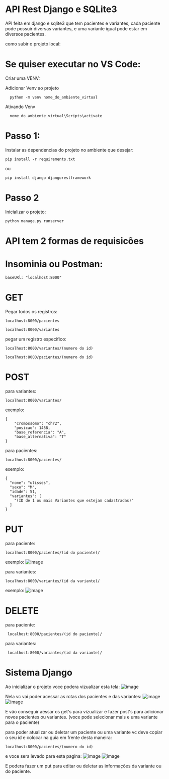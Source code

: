 ﻿# API Rest Django e SQLite3

 API feita em django e sqlite3 que tem pacientes e variantes, cada paciente pode possuir diversas variantes, e uma variante igual pode estar em diversos pacientes.

 como subir o projeto local:
 
# Se quiser executar no VS Code:
  Criar uma VENV:
  
   Adicionar Venv ao projeto
      
      python -m venv nome_do_ambiente_virtual
      
   Ativando Venv
   
      nome_do_ambiente_virtual\Scripts\activate
  
  # Passo 1:
  Instalar as dependencias do projeto no ambiente que desejar:
  
    pip install -r requirements.txt 
  
  ou 
  
    pip install django djangorestframework

# Passo 2
  Inicializar o projeto:
  
    python manage.py runserver 

# API tem 2 formas de requisicões

# Insominia ou Postman:

    baseURl: "localhost:8000"

# GET
  Pegar todos os registros:
  
    localhost:8000/pacientes
    
    localhost:8000/variantes
    
  pegar um registro especifico:
                 
    localhost:8000/variantes/(numero do id)
 
    localhost:8000/pacientes/(numero do id)

# POST
  para variantes:
  
    localhost:8000/variantes/
   exemplo:
    
    {		
    	"cromossomo": "chr2",
    	"posicao": 1458,
    	"base_referencia": "A",
    	"base_alternativa": "T"
    }
  para pacientes:
    
    localhost:8000/pacientes/
   exemplo:
    
    {
      "nome": "ulisses",
      "sexo": "M",
      "idade": 51,
      "variantes": [
        "(ID de 1 ou mais Variantes que estejam cadastradas)"
      ]
    }

# PUT
  para paciente:
  
    localhost:8000/pacientes/(id do paciente)/
    
   exemplo:
    ![image](https://github.com/Harlock221B/desafio-segunda-etapa/assets/64704484/c1fb72fc-622f-4a8b-bbaa-dc25950ee4ea)
  
    
  para variantes:
    
    localhost:8000/variantes/(id da variante)/
    
   exemplo:
    ![image](https://github.com/Harlock221B/desafio-segunda-etapa/assets/64704484/2103e4e4-acbe-4281-a1ef-c1b71a061aea)
  
# DELETE
  para paciente:
     
     localhost:8000/pacientes/(id do paciente)/
     
  para variantes:
     
     localhost:8000/variantes/(id da variante)/
  

# Sistema Django
  Ao inicializar o projeto voce podera vizualizar esta tela:
   ![image](https://github.com/Harlock221B/desafio-segunda-etapa/assets/64704484/9c11102e-f133-4ebd-b919-fc52d5ba898c)
  
  Nela vc vai poder acessar as rotas dos pacientes e das variantes:
  ![image](https://github.com/Harlock221B/desafio-segunda-etapa/assets/64704484/bee0fc1b-1366-44ff-9196-4f6f8a0b1085)
  ![image](https://github.com/Harlock221B/desafio-segunda-etapa/assets/64704484/4e245a8d-fb4f-413b-b6f6-0a196c067334)
  
  E vão conseguir aessar os get's para vizualizar e fazer post's para adicionar novos pacientes ou variantes.
  (voce pode selecionar mais e uma variante para o paciente)
  
  para poder atualizar ou deletar um paciente ou uma variante vc deve copiar o seu id e colocar na guia em frente desta maneira:
  
    localhost:8000/pacientes/(numero do id)
  
  e voce sera levado para esta pagina:
  ![image](https://github.com/Harlock221B/desafio-segunda-etapa/assets/64704484/dffd6505-c6f1-401e-9ccf-ac9778e500d4)
  ![image](https://github.com/Harlock221B/desafio-segunda-etapa/assets/64704484/ad17f6dd-97f5-4929-a9d9-2a02bde36d8b)
  
  E podera fazer um put para editar ou deletar as informações da variante ou do paciente.




